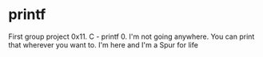 # printf
First group project
0x11. C - printf
0. I'm not going anywhere. You can print that wherever you want to. I'm here and I'm a Spur for life
